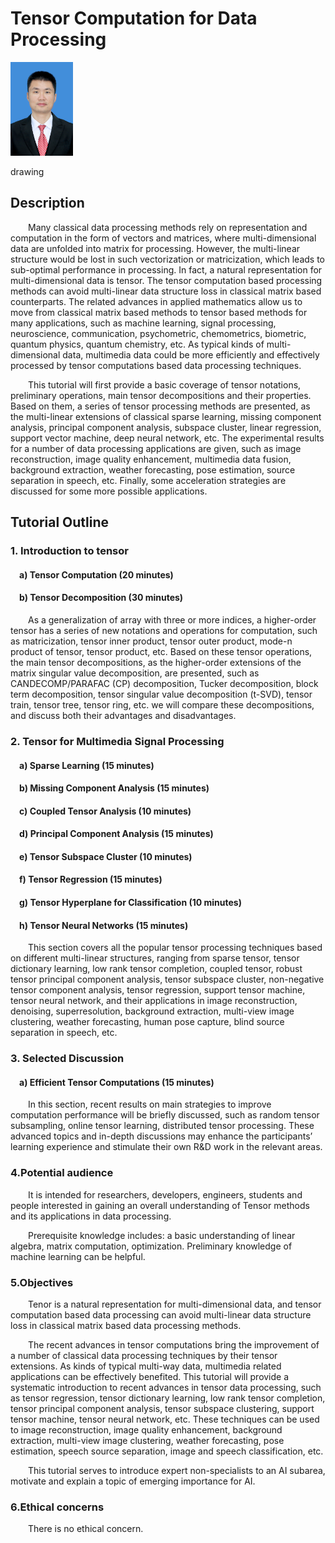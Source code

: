 # Tensor Computation for Data Processing

<img src="https://github.com/yipengliu/ijcai2022tutorial/blob/gh-pages/Yipeng_Liu.JPG" alt="raw" width="100"/>

drawing
## Description


&emsp;&emsp;Many classical data processing methods rely on representation and computation in the form of vectors and matrices, where multi-dimensional data are unfolded into matrix for processing. However, the multi-linear structure would be lost in such vectorization or matricization, which leads to sub-optimal performance in processing. In fact, a natural representation for multi-dimensional data is tensor. The tensor computation based processing methods can avoid multi-linear data structure loss in classical matrix based counterparts. The related advances in applied mathematics allow us to move from classical matrix based methods to tensor based methods for many applications, such as machine learning, signal processing, neuroscience, communication, psychometric, chemometrics, biometric, quantum physics, quantum chemistry, etc. As typical kinds of multi-dimensional data, multimedia data could be more efficiently and effectively processed by tensor computations based data processing techniques.


&emsp;&emsp;This tutorial will first provide a basic coverage of tensor notations, preliminary operations, main tensor decompositions and their properties. Based on them, a series of tensor processing methods are presented, as the multi-linear extensions of classical sparse learning, missing component analysis, principal component analysis, subspace cluster, linear regression, support vector machine, deep neural network, etc. The experimental results for a number of data processing applications are given, such as image reconstruction, image quality enhancement, multimedia data fusion, background extraction, weather forecasting, pose estimation, source separation in speech, etc. Finally, some acceleration strategies are discussed for some more possible applications.


## Tutorial Outline
### 1.	Introduction to tensor
####   &emsp;a)	Tensor Computation (20 minutes)
####   &emsp;b)	Tensor Decomposition (30 minutes)


&emsp;&emsp;As a generalization of array with three or more indices, a higher-order tensor has a series of new notations and operations for computation, such as matricization, tensor inner product, tensor outer product, mode-n product of tensor, tensor product, etc. Based on these tensor operations, the main tensor decompositions, as the higher-order extensions of the matrix singular value decomposition, are presented, such as CANDECOMP/PARAFAC (CP) decomposition, Tucker decomposition, block term decomposition, tensor singular value decomposition (t-SVD), tensor train, tensor tree, tensor ring, etc. we will compare these decompositions, and discuss both their advantages and disadvantages.


### 2.	Tensor for Multimedia Signal Processing 
#### &emsp;a)	Sparse Learning (15 minutes)
#### &emsp;b)	Missing Component Analysis (15 minutes)
#### &emsp;c)	Coupled Tensor Analysis (10 minutes)
#### &emsp;d)	Principal Component Analysis (15 minutes)
#### &emsp;e)	Tensor Subspace Cluster (10 minutes)
#### &emsp;f)	Tensor Regression (15 minutes) 
#### &emsp;g)	Tensor Hyperplane for Classification (10 minutes)
#### &emsp;h)	Tensor Neural Networks (15 minutes)

&emsp;&emsp;This section covers all the popular tensor processing techniques based on different multi-linear structures, ranging from sparse tensor, tensor dictionary learning, low rank tensor completion, coupled tensor, robust tensor principal component analysis, tensor subspace cluster, non-negative tensor component analysis, tensor regression, support tensor machine, tensor neural network, and their applications in image reconstruction, denoising, superresolution, background extraction, multi-view image clustering, weather forecasting, human pose capture, blind source separation in speech, etc. 


### 3.	Selected Discussion
#### &emsp;a)	Efficient Tensor Computations (15 minutes)

&emsp;&emsp;In this section, recent results on main strategies to improve computation performance will be briefly discussed, such as random tensor subsampling, online tensor learning, distributed tensor processing. These advanced topics and in-depth discussions may enhance the participants’ learning experience and stimulate their own R&D work in the relevant areas.


### 4.Potential audience

&emsp;&emsp;It is intended for researchers, developers, engineers, students and people interested in gaining an overall understanding of Tensor methods and its applications in data processing.

&emsp;&emsp;Prerequisite knowledge includes: a basic understanding of linear algebra, matrix computation, optimization. Preliminary knowledge of machine learning can be helpful.


### 5.Objectives

&emsp;&emsp;Tenor is a natural representation for multi-dimensional data, and tensor computation based data processing can avoid multi-linear data structure loss in classical matrix based data processing methods. 

&emsp;&emsp;The recent advances in tensor computations bring the improvement of a number of classical data processing techniques by their tensor extensions. As kinds of typical multi-way data, multimedia related applications can be effectively benefited. This tutorial will provide a systematic introduction to recent advances in tensor data processing, such as tensor regression, tensor dictionary learning, low rank tensor completion, tensor principal component analysis, tensor subspace clustering, support tensor machine, tensor neural network, etc. These techniques can be used to image reconstruction, image quality enhancement, background extraction, multi-view image clustering, weather forecasting, pose estimation, speech source separation, image and speech classification, etc.

&emsp;&emsp;This tutorial serves to introduce expert non-specialists to an AI subarea, motivate and explain a topic of emerging importance for AI.

### 6.Ethical concerns

&emsp;&emsp;There is no ethical concern.


